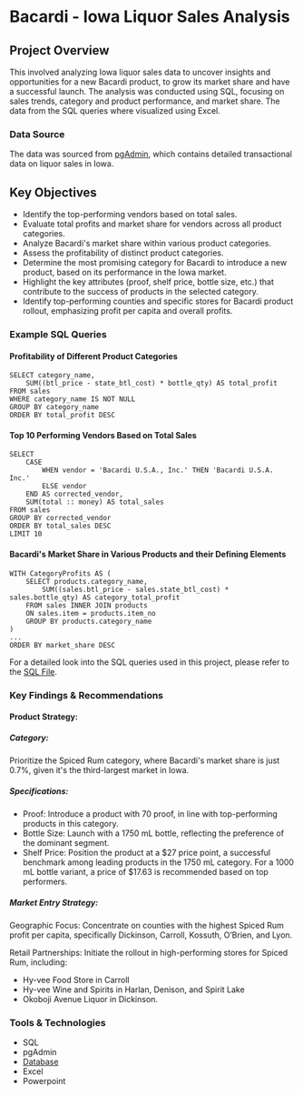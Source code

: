 # Bacardi - Iowa Liquor Sales Analysis

## Project Overview
This involved analyzing Iowa liquor sales data to uncover insights and opportunities for a new Bacardi product, to grow its market share and have a successful launch. The analysis was conducted using SQL, focusing on sales trends, category and product performance, and market share. The data from the SQL queries where visualized using Excel. 

### Data Source
The data was sourced from [pgAdmin](https://analyticsga-euwest1.generalassemb.ly/login?next=%2F), which contains detailed transactional data on liquor sales in Iowa.

## Key Objectives
- Identify the top-performing vendors based on total sales.
- Evaluate total profits and market share for vendors across all product categories.
- Analyze Bacardi's market share within various product categories.
- Assess the profitability of distinct product categories.
- Determine the most promising category for Bacardi to introduce a new product, based on its performance in the Iowa market.
- Highlight the key attributes (proof, shelf price, bottle size, etc.) that contribute to the success of products in the selected category.
- Identify top-performing counties and specific stores for Bacardi product rollout, emphasizing profit per capita and overall profits.

### Example SQL Queries
#### Profitability of Different Product Categories
```
SELECT category_name,			
    SUM((btl_price - state_btl_cost) * bottle_qty) AS total_profit			
FROM sales			
WHERE category_name IS NOT NULL 			
GROUP BY category_name			
ORDER BY total_profit DESC
```

#### Top 10 Performing Vendors Based on Total Sales
```
SELECT 			
	CASE 		
        WHEN vendor = 'Bacardi U.S.A., Inc.' THEN 'Bacardi U.S.A. Inc.'			
        ELSE vendor 			
    END AS corrected_vendor,			
	SUM(total :: money) AS total_sales		
FROM sales			
GROUP BY corrected_vendor			
ORDER BY total_sales DESC			
LIMIT 10
```

#### Bacardi's Market Share in Various Products and their Defining Elements
```
WITH CategoryProfits AS (			
    SELECT products.category_name,			
        SUM((sales.btl_price - sales.state_btl_cost) * sales.bottle_qty) AS category_total_profit			
    FROM sales INNER JOIN products 			
    ON sales.item = products.item_no			
    GROUP BY products.category_name			
)			
...
ORDER BY market_share DESC
```
For a detailed look into the SQL queries used in this project, please refer to the [SQL File](bacardi-queries.sql).


### Key Findings & Recommendations 
#### Product Strategy:

##### Category:
Prioritize the Spiced Rum category, where Bacardi's market share is just 0.7%, given it's the third-largest market in Iowa.

##### Specifications:
- Proof: Introduce a product with 70 proof, in line with top-performing products in this category.
- Bottle Size: Launch with a 1750 mL bottle, reflecting the preference of the dominant segment.
- Shelf Price: Position the product at a $27 price point, a successful benchmark among leading products in the 1750 mL category. For a 1000 mL bottle variant, a price of $17.63 is recommended based on top performers.

##### Market Entry Strategy:
Geographic Focus: Concentrate on counties with the highest Spiced Rum profit per capita, specifically Dickinson, Carroll, Kossuth, O’Brien, and Lyon.

Retail Partnerships: Initiate the rollout in high-performing stores for Spiced Rum, including:
- Hy-vee Food Store in Carroll
- Hy-vee Wine and Spirits in Harlan, Denison, and Spirit Lake
- Okoboji Avenue Liquor in Dickinson.

### Tools & Technologies
- SQL
- pgAdmin
- [Database](https://analyticsga-euwest1.generalassemb.ly/login?next=%2F)
- Excel
- Powerpoint